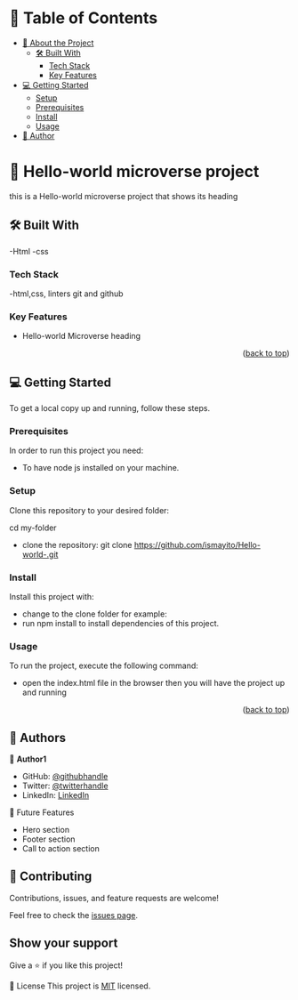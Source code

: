 # 📗 Table of Contents

- [📖 About the Project](#about-project)
  - [🛠 Built With](#built-with)
    - [Tech Stack](#tech-stack)
    - [Key Features](#key-features)
- [💻 Getting Started](#getting-started)
  - [Setup](#setup)
  - [Prerequisites](#prerequisites)
  - [Install](#install)
  - [Usage](#usage)
- [👥 Author](#author)

# 📖 Hello-world microverse project

this is a Hello-world microverse project that shows its heading

## 🛠 Built With <a name="built-with"></a>

-Html
-css

### Tech Stack <a name="tech-stack"></a>

-html,css, linters git and github

### Key Features <a name="key-features"></a>

- Hello-world Microverse heading

<p align="right">(<a href="#readme-top">back to top</a>)</p>

## 💻 Getting Started <a name="getting-started"></a>

To get a local copy up and running, follow these steps.

### Prerequisites

In order to run this project you need:

- To have node js installed on your machine.

### Setup

Clone this repository to your desired folder:

cd my-folder

- clone the repository:
  git clone https://github.com/ismayito/Hello-world-.git

### Install

Install this project with:

- change to the clone folder for example:
- run npm install to install dependencies of this project.

### Usage

To run the project, execute the following command:

- open the index.html file in the browser then you will have the project up and running

<p align="right">(<a href="#readme-top">back to top</a>)</p>

## 👥 Authors <a name="authors"></a>

👤 **Author1**

- GitHub: [@githubhandle](https://https://github.com/ismayito)
- Twitter: [@twitterhandle](https://twitter.com/@IsmailMayito)
- LinkedIn: [LinkedIn](https://www.linkedin.com/in/mayito-ismail-2b0067178/)

🔭 Future Features

- Hero section
- Footer section
- Call to action section

## 🤝 Contributing

Contributions, issues, and feature requests are welcome!

Feel free to check the [issues page](../../issues/).

## Show your support

Give a ⭐️ if you like this project!

📝 License
This project is [MIT](MIT.md) licensed.
